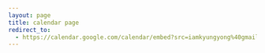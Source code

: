 ```yaml
---
layout: page
title: calendar page
redirect_to:
  - https://calendar.google.com/calendar/embed?src=iamkyungyong%40gmail.com&ctz=Asia%2FSeoul
---
```

